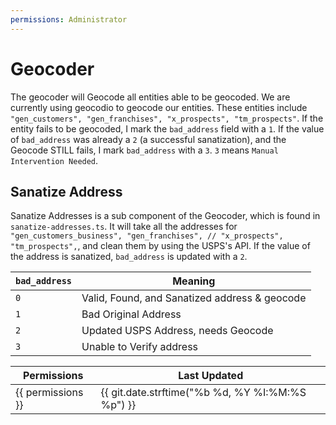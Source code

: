 ```yaml
---
permissions: Administrator
---
```


# Geocoder

The geocoder will Geocode all entities able to be geocoded. We are currently using geocodio to geocode our entities.
These entities include `"gen_customers", "gen_franchises", "x_prospects", "tm_prospects"`. If the entity fails to be
geocoded, I mark the `bad_address` field with a `1`. If the value of `bad_address` was already a `2` (a successful
sanatization), and the Geocode STILL fails, I mark `bad_address` with a `3`. `3` means `Manual Intervention Needed`.

## Sanatize Address

Sanatize Addresses is a sub component of the Geocoder, which is found in `sanatize-addresses.ts`. It will take all the
addresses for `"gen_customers_business", "gen_franchises", // "x_prospects", "tm_prospects",`, and clean them by using
the USPS's API. If the value of the address is sanatized, `bad_address` is updated with a `2`.

| `bad_address` | Meaning                                       |
| ------------- | --------------------------------------------- |
| `0`           | Valid, Found, and Sanatized address & geocode |
| `1`           | Bad Original Address                          |
| `2`           | Updated USPS Address, needs Geocode           |
| `3`           | Unable to Verify address                      |

| Permissions       | Last Updated                                     |
| ----------------- | ------------------------------------------------ |
| {{ permissions }} | {{ git.date.strftime("%b %d, %Y %I:%M:%S %p") }} |
